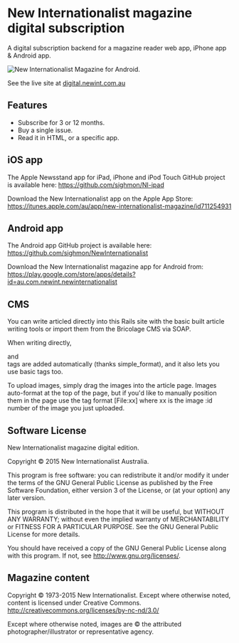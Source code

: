 New Internationalist magazine digital subscription
============

A digital subscription backend for a magazine reader web app, iPhone app & Android app.

![New Internationalist Magazine for Android.](https://nirailsapp.s3.amazonaws.com/uploads/digital.newint.com.au.jpg)

See the live site at [digital.newint.com.au](https://digital.newint.com.au)

## Features

* Subscribe for 3 or 12 months.
* Buy a single issue.
* Read it in HTML, or a specific app.

## iOS app

The Apple Newsstand app for iPad, iPhone and iPod Touch GitHub project is available here: 
<https://github.com/sighmon/NI-ipad>

Download the New Internationalist app on the Apple App Store:
<https://itunes.apple.com/au/app/new-internationalist-magazine/id711254931>

## Android app

The Android app GitHub project is available here: <https://github.com/sighmon/NewInternationalist>

Download the New Internationalist magazine app for Android from: <https://play.google.com/store/apps/details?id=au.com.newint.newinternationalist>

## CMS

You can write articled directly into this Rails site with the basic built article writing tools or import them from the Bricolage CMS via SOAP.

When writing directly, <p> and <br /> tags are added automatically (thanks simple_format), and it also lets you use basic <html> tags too.

To upload images, simply drag the images into the article page. Images auto-format at the top of the page, but if you'd like to manually position them in the page use the tag format [File:xx] where xx is the image :id number of the image you just uploaded.

## Software License

New Internationalist magazine digital edition.

Copyright © 2015 New Internationalist Australia.

This program is free software: you can redistribute it and/or modify it under the terms of the GNU General Public License as published by the Free Software Foundation, either version 3 of the License, or (at your option) any later version.

This program is distributed in the hope that it will be useful, but WITHOUT ANY WARRANTY; without even the implied warranty of MERCHANTABILITY or FITNESS FOR A PARTICULAR PURPOSE.  See the GNU General Public License for more details.

You should have received a copy of the GNU General Public License along with this program.  If not, see <http://www.gnu.org/licenses/>.

## Magazine content

Copyright © 1973-2015 New Internationalist. Except where otherwise noted, content is licensed under Creative Commons. <http://creativecommons.org/licenses/by-nc-nd/3.0/>

Except where otherwise noted, images are © the attributed photographer/illustrator or representative agency.